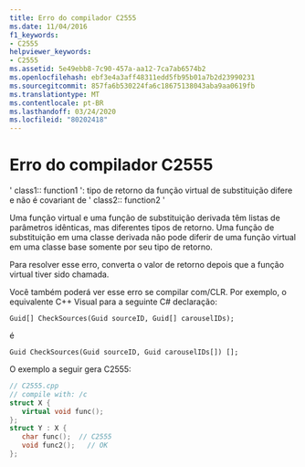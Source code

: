 ```yaml
---
title: Erro do compilador C2555
ms.date: 11/04/2016
f1_keywords:
- C2555
helpviewer_keywords:
- C2555
ms.assetid: 5e49ebb8-7c90-457a-aa12-7ca7ab6574b2
ms.openlocfilehash: ebf3e4a3aff48311edd5fb95b01a7b2d23990231
ms.sourcegitcommit: 857fa6b530224fa6c18675138043aba9aa0619fb
ms.translationtype: MT
ms.contentlocale: pt-BR
ms.lasthandoff: 03/24/2020
ms.locfileid: "80202418"
---
```

# <a name="compiler-error-c2555"></a>Erro do compilador C2555

' class1:: function1 ': tipo de retorno da função virtual de substituição difere e não é covariant de ' class2:: function2 '

Uma função virtual e uma função de substituição derivada têm listas de parâmetros idênticas, mas diferentes tipos de retorno. Uma função de substituição em uma classe derivada não pode diferir de uma função virtual em uma classe base somente por seu tipo de retorno.

Para resolver esse erro, converta o valor de retorno depois que a função virtual tiver sido chamada.

Você também poderá ver esse erro se compilar com/CLR.   Por exemplo, o equivalente C++ Visual para a seguinte C# declaração:

```
Guid[] CheckSources(Guid sourceID, Guid[] carouselIDs);
```

é

```
Guid CheckSources(Guid sourceID, Guid carouselIDs[]) [];
```

O exemplo a seguir gera C2555:

```cpp
// C2555.cpp
// compile with: /c
struct X {
   virtual void func();
};
struct Y : X {
   char func();  // C2555
   void func2();   // OK
};
```
